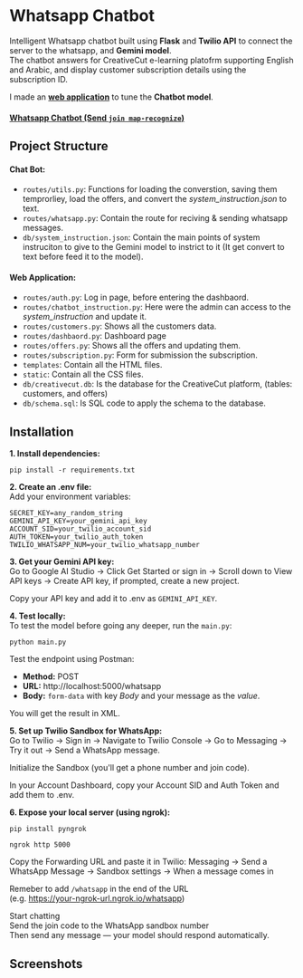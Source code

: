 # Whatsapp Chatbot
Intelligent Whatsapp chatbot built using **Flask** and **Twilio API** to connect the server to the whatsapp, and **Gemini model**.<br/>
The chatbot answers for CreativeCut e-learning platofrm supporting English and Arabic, and display customer subscription details using the subscription ID.

I made an **[web application](WEB_APPLICATION)** to tune the **Chatbot model**.
#### [Whatsapp Chatbot (Send `join map-recognize`)](WHATSAPP_CHATBOT)
## Project Structure
#### Chat Bot:
 - `routes/utils.py`: Functions for loading the converstion, saving them temprorliey, load the offers, and convert the *system_instruction.json* to text.
 - `routes/whatsapp.py`: Contain the route for reciving & sending whatsapp messages.
 - `db/system_instruction.json`: Contain the main points of system instruciton to give to the Gemini model to instrict to it (It get convert to text before feed it to the model). 
#### Web Application:
 - `routes/auth.py`: Log in page, before entering the dashbaord.
 - `routes/chatbot_instruction.py`: Here were the admin can access to the *system_instruction* and update it.
 - `routes/customers.py`: Shows all the customers data.
 - `routes/dashbaord.py`: Dashboard page
 - `routes/offers.py`: Shows all the offers and updating them.
 - `routes/subscription.py`: Form for submission the subscription.
 - `templates`: Contain all the HTML files.
 - `static`: Contain all the CSS files.
 - `db/creativecut.db`: Is the database for the CreativeCut platform, (tables: customers, and offers)
 - `db/schema.sql`: Is SQL code to apply the schema to the database.

## Installation

**1. Install dependencies:** <br/>

```
pip install -r requirements.txt
```

**2. Create an .env file:** <br/>
Add your environment variables:<br/>

```
SECRET_KEY=any_random_string
GEMINI_API_KEY=your_gemini_api_key
ACCOUNT_SID=your_twilio_account_sid
AUTH_TOKEN=your_twilio_auth_token
TWILIO_WHATSAPP_NUM=your_twilio_whatsapp_number
```

**3. Get your Gemini API key:** <br/>
Go to Google AI Studio → Click Get Started or sign in → Scroll down to View API keys → Create API key, if prompted, create a new project.

Copy your API key and add it to .env as `GEMINI_API_KEY`.

**4. Test locally:** <br/>
To test the model before going any deeper, run the `main.py`:
```
python main.py
```

Test the endpoint using Postman:

- **Method:** POST
- **URL:** http://localhost:5000/whatsapp
- **Body:** `form-data` with key _Body_ and your message as the _value_.

You will get the result in XML.

**5. Set up Twilio Sandbox for WhatsApp:** <br/>
Go to Twilio → Sign in → Navigate to Twilio Console → Go to Messaging → Try it out → Send a WhatsApp message.

Initialize the Sandbox (you'll get a phone number and join code).

In your Account Dashboard, copy your Account SID and Auth Token and add them to .env.

**6. Expose your local server (using ngrok):**

```
pip install pyngrok
```

```
ngrok http 5000
```

Copy the Forwarding URL and paste it in Twilio:
Messaging → Send a WhatsApp Message → Sandbox settings → When a message comes in

Remeber to add `/whatsapp` in the end of the URL<br/>
(e.g. https://your-ngrok-url.ngrok.io/whatsapp)

Start chatting<br/>
Send the join code to the WhatsApp sandbox number<br/>
Then send any message — your model should respond automatically.

## Screenshots
